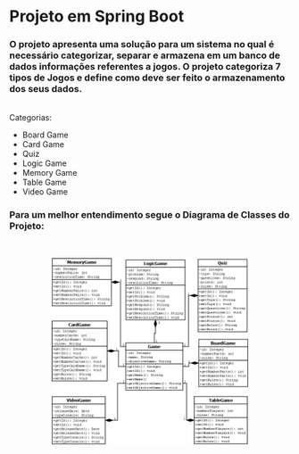 # Projeto em Spring Boot
<h3 text-align: justify;>
    O projeto apresenta uma solução para um sistema no qual é necessário categorizar, separar e armazena em um banco de dados informações referentes a jogos. O projeto categoriza 7 tipos de Jogos e define como deve ser feito o armazenamento dos seus dados.
</h3>
</br>
Categorias:
<ul>
  <li>Board Game</li>
  <li>Card Game</li>
  <li>Quiz</li>
  <li>Logic Game</li>
  <li>Memory Game</li>
  <li>Table Game</li>
  <li>Video Game</li>
</ul>

<h3>Para um melhor entendimento segue o Diagrama de Classes do Projeto: </h3>
</br>
<p align="center">
  <img src="diagrama.png" width="70%" title="hover text">
</p>
